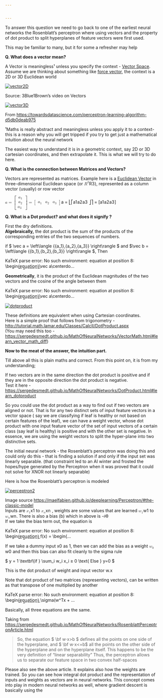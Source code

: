 ```yaml
---


---
```


<p>To answer this question we need to go back to one of the earliest neural networks the Rosenblatt’s perceptron where using vectors and the property of dot product to split hyperplanes of feature vectors were first used.</p>
<p>This may be familiar to many, but it for some a refresher may help</p>
<p><strong>Q. What does a vector mean?</strong></p>
<p>A Vector is meaningless¹ unless you specify the context - <a href="https://en.wikipedia.org/wiki/Vector_space">Vector Space</a>. Assume we are thinking about something like <a href="http://www.mathcentre.ac.uk/resources/uploaded/mc-web-mech1-5-2009.pdf">force vector</a>, the context is a 2D or 3D Euclidean world</p>
<p><a href="https://i.stack.imgur.com/Q1rBUm.png"><img src="https://i.stack.imgur.com/Q1rBUm.png" alt="vector2D"></a></p>
<p>Source: 3Blue1Brown’s video on Vectors</p>
<p><a href="https://i.stack.imgur.com/t0plRm.png"><img src="https://i.stack.imgur.com/t0plRm.png" alt="vector3D"></a></p>
<p>From <a href="https://towardsdatascience.com/perceptron-learning-algorithm-d5db0deab975">https://towardsdatascience.com/perceptron-learning-algorithm-d5db0deab975</a></p>
<p>¹Maths is really abstract and meaningless unless you apply it to a context- this is a reason why you will get tripped if you try to get just a mathematical intuition about the neural network</p>
<p>The easiest way to understand it is in a geometric context, say 2D or 3D cartesian coordinates, and then extrapolate it. This is what we will try to do here.</p>
<p><strong>Q. What is the connection between Matrices and Vectors?</strong></p>
<p>Vectors are represented as matrices. Example here is a <a href="https://en.wikipedia.org/wiki/Euclidean_vector">Euclidean Vector</a> in three-dimensional Euclidean space (or <span class="katex--inline"><span class="katex"><span class="katex-mathml"><math><semantics><mrow><msup><mi>R</mi><mn>3</mn></msup></mrow><annotation encoding="application/x-tex">R^{3}</annotation></semantics></math></span><span class="katex-html" aria-hidden="true"><span class="base"><span class="strut" style="height: 0.814108em; vertical-align: 0em;"></span><span class="mord"><span class="mord mathdefault" style="margin-right: 0.00773em;">R</span><span class="msupsub"><span class="vlist-t"><span class="vlist-r"><span class="vlist" style="height: 0.814108em;"><span class="" style="top: -3.063em; margin-right: 0.05em;"><span class="pstrut" style="height: 2.7em;"></span><span class="sizing reset-size6 size3 mtight"><span class="mord mtight"><span class="mord mtight">3</span></span></span></span></span></span></span></span></span></span></span></span></span>), represented as a column vector (usually) or row vector</p>
<p><span class="katex--display"><span class="katex-display"><span class="katex"><span class="katex-mathml"><math><semantics><mrow><mi>a</mi><mo>=</mo><mrow><mo fence="true">[</mo><mtable rowspacing="0.15999999999999992em" columnspacing="1em"><mtr><mtd><mstyle scriptlevel="0" displaystyle="false"><msub><mi>a</mi><mn>1</mn></msub></mstyle></mtd></mtr><mtr><mtd><mstyle scriptlevel="0" displaystyle="false"><msub><mi>a</mi><mn>2</mn></msub></mstyle></mtd></mtr><mtr><mtd><mstyle scriptlevel="0" displaystyle="false"><mrow><msub><mi>a</mi><mn>3</mn></msub><mtext>&nbsp;</mtext></mrow></mstyle></mtd></mtr></mtable><mo fence="true">]</mo></mrow><mo>=</mo><mrow><mo fence="true">[</mo><mtable rowspacing="0.15999999999999992em" columnspacing="1em"><mtr><mtd><mstyle scriptlevel="0" displaystyle="false"><msub><mi>a</mi><mn>1</mn></msub></mstyle></mtd><mtd><mstyle scriptlevel="0" displaystyle="false"><msub><mi>a</mi><mn>2</mn></msub></mstyle></mtd><mtd><mstyle scriptlevel="0" displaystyle="false"><msub><mi>a</mi><mn>3</mn></msub></mstyle></mtd></mtr></mtable><mo fence="true">]</mo></mrow></mrow><annotation encoding="application/x-tex">
a = \begin{bmatrix}
a_{1}\\a_{2}\\a_{3}\ 
\end{bmatrix} = \begin{bmatrix} a_{1} &amp; a_{2} &amp;a_{3}\end{bmatrix}
</annotation></semantics></math></span><span class="katex-html" aria-hidden="true"><span class="base"><span class="strut" style="height: 0.43056em; vertical-align: 0em;"></span><span class="mord mathdefault">a</span><span class="mspace" style="margin-right: 0.277778em;"></span><span class="mrel">=</span><span class="mspace" style="margin-right: 0.277778em;"></span></span><span class="base"><span class="strut" style="height: 3.60004em; vertical-align: -1.55002em;"></span><span class="minner"><span class="mopen"><span class="delimsizing mult"><span class="vlist-t vlist-t2"><span class="vlist-r"><span class="vlist" style="height: 2.05002em;"><span class="" style="top: -2.25em;"><span class="pstrut" style="height: 3.155em;"></span><span class="delimsizinginner delim-size4"><span class="">⎣</span></span></span><span class="" style="top: -4.05002em;"><span class="pstrut" style="height: 3.155em;"></span><span class="delimsizinginner delim-size4"><span class="">⎡</span></span></span></span><span class="vlist-s">​</span></span><span class="vlist-r"><span class="vlist" style="height: 1.55002em;"><span class=""></span></span></span></span></span></span><span class="mord"><span class="mtable"><span class="col-align-c"><span class="vlist-t vlist-t2"><span class="vlist-r"><span class="vlist" style="height: 2.05em;"><span class="" style="top: -4.21em;"><span class="pstrut" style="height: 3em;"></span><span class="mord"><span class="mord"><span class="mord mathdefault">a</span><span class="msupsub"><span class="vlist-t vlist-t2"><span class="vlist-r"><span class="vlist" style="height: 0.301108em;"><span class="" style="top: -2.55em; margin-left: 0em; margin-right: 0.05em;"><span class="pstrut" style="height: 2.7em;"></span><span class="sizing reset-size6 size3 mtight"><span class="mord mtight"><span class="mord mtight">1</span></span></span></span></span><span class="vlist-s">​</span></span><span class="vlist-r"><span class="vlist" style="height: 0.15em;"><span class=""></span></span></span></span></span></span></span></span><span class="" style="top: -3.01em;"><span class="pstrut" style="height: 3em;"></span><span class="mord"><span class="mord"><span class="mord mathdefault">a</span><span class="msupsub"><span class="vlist-t vlist-t2"><span class="vlist-r"><span class="vlist" style="height: 0.301108em;"><span class="" style="top: -2.55em; margin-left: 0em; margin-right: 0.05em;"><span class="pstrut" style="height: 2.7em;"></span><span class="sizing reset-size6 size3 mtight"><span class="mord mtight"><span class="mord mtight">2</span></span></span></span></span><span class="vlist-s">​</span></span><span class="vlist-r"><span class="vlist" style="height: 0.15em;"><span class=""></span></span></span></span></span></span></span></span><span class="" style="top: -1.81em;"><span class="pstrut" style="height: 3em;"></span><span class="mord"><span class="mord"><span class="mord mathdefault">a</span><span class="msupsub"><span class="vlist-t vlist-t2"><span class="vlist-r"><span class="vlist" style="height: 0.301108em;"><span class="" style="top: -2.55em; margin-left: 0em; margin-right: 0.05em;"><span class="pstrut" style="height: 2.7em;"></span><span class="sizing reset-size6 size3 mtight"><span class="mord mtight"><span class="mord mtight">3</span></span></span></span></span><span class="vlist-s">​</span></span><span class="vlist-r"><span class="vlist" style="height: 0.15em;"><span class=""></span></span></span></span></span></span><span class="mspace">&nbsp;</span></span></span></span><span class="vlist-s">​</span></span><span class="vlist-r"><span class="vlist" style="height: 1.55em;"><span class=""></span></span></span></span></span></span></span><span class="mclose"><span class="delimsizing mult"><span class="vlist-t vlist-t2"><span class="vlist-r"><span class="vlist" style="height: 2.05002em;"><span class="" style="top: -2.25em;"><span class="pstrut" style="height: 3.155em;"></span><span class="delimsizinginner delim-size4"><span class="">⎦</span></span></span><span class="" style="top: -4.05002em;"><span class="pstrut" style="height: 3.155em;"></span><span class="delimsizinginner delim-size4"><span class="">⎤</span></span></span></span><span class="vlist-s">​</span></span><span class="vlist-r"><span class="vlist" style="height: 1.55002em;"><span class=""></span></span></span></span></span></span></span><span class="mspace" style="margin-right: 0.277778em;"></span><span class="mrel">=</span><span class="mspace" style="margin-right: 0.277778em;"></span></span><span class="base"><span class="strut" style="height: 1.20001em; vertical-align: -0.35001em;"></span><span class="minner"><span class="mopen delimcenter" style="top: 0em;"><span class="delimsizing size1">[</span></span><span class="mord"><span class="mtable"><span class="col-align-c"><span class="vlist-t vlist-t2"><span class="vlist-r"><span class="vlist" style="height: 0.85em;"><span class="" style="top: -3.01em;"><span class="pstrut" style="height: 3em;"></span><span class="mord"><span class="mord"><span class="mord mathdefault">a</span><span class="msupsub"><span class="vlist-t vlist-t2"><span class="vlist-r"><span class="vlist" style="height: 0.301108em;"><span class="" style="top: -2.55em; margin-left: 0em; margin-right: 0.05em;"><span class="pstrut" style="height: 2.7em;"></span><span class="sizing reset-size6 size3 mtight"><span class="mord mtight"><span class="mord mtight">1</span></span></span></span></span><span class="vlist-s">​</span></span><span class="vlist-r"><span class="vlist" style="height: 0.15em;"><span class=""></span></span></span></span></span></span></span></span></span><span class="vlist-s">​</span></span><span class="vlist-r"><span class="vlist" style="height: 0.35em;"><span class=""></span></span></span></span></span><span class="arraycolsep" style="width: 0.5em;"></span><span class="arraycolsep" style="width: 0.5em;"></span><span class="col-align-c"><span class="vlist-t vlist-t2"><span class="vlist-r"><span class="vlist" style="height: 0.85em;"><span class="" style="top: -3.01em;"><span class="pstrut" style="height: 3em;"></span><span class="mord"><span class="mord"><span class="mord mathdefault">a</span><span class="msupsub"><span class="vlist-t vlist-t2"><span class="vlist-r"><span class="vlist" style="height: 0.301108em;"><span class="" style="top: -2.55em; margin-left: 0em; margin-right: 0.05em;"><span class="pstrut" style="height: 2.7em;"></span><span class="sizing reset-size6 size3 mtight"><span class="mord mtight"><span class="mord mtight">2</span></span></span></span></span><span class="vlist-s">​</span></span><span class="vlist-r"><span class="vlist" style="height: 0.15em;"><span class=""></span></span></span></span></span></span></span></span></span><span class="vlist-s">​</span></span><span class="vlist-r"><span class="vlist" style="height: 0.35em;"><span class=""></span></span></span></span></span><span class="arraycolsep" style="width: 0.5em;"></span><span class="arraycolsep" style="width: 0.5em;"></span><span class="col-align-c"><span class="vlist-t vlist-t2"><span class="vlist-r"><span class="vlist" style="height: 0.85em;"><span class="" style="top: -3.01em;"><span class="pstrut" style="height: 3em;"></span><span class="mord"><span class="mord"><span class="mord mathdefault">a</span><span class="msupsub"><span class="vlist-t vlist-t2"><span class="vlist-r"><span class="vlist" style="height: 0.301108em;"><span class="" style="top: -2.55em; margin-left: 0em; margin-right: 0.05em;"><span class="pstrut" style="height: 2.7em;"></span><span class="sizing reset-size6 size3 mtight"><span class="mord mtight"><span class="mord mtight">3</span></span></span></span></span><span class="vlist-s">​</span></span><span class="vlist-r"><span class="vlist" style="height: 0.15em;"><span class=""></span></span></span></span></span></span></span></span></span><span class="vlist-s">​</span></span><span class="vlist-r"><span class="vlist" style="height: 0.35em;"><span class=""></span></span></span></span></span></span></span><span class="mclose delimcenter" style="top: 0em;"><span class="delimsizing size1">]</span></span></span></span></span></span></span></span></p>
<p><strong>Q. What is a Dot product? and what does it signify ?</strong></p>
<p>First the dry definitions.<br>
<strong>Algebraically,</strong> the dot product is the sum of the products of the corresponding entries of the two sequences of numbers.</p>
<p>if $ \vec a = \left\langle {{a_1},{a_2},{a_3}} \right\rangle $ and $\vec b = \left\langle {{b_1},{b_2},{b_3}} \right\rangle $, Then</p>
<p><span class="katex--display">KaTeX parse error: No such environment: equation at position 8: 
\begin{̲e̲q̲u̲a̲t̲i̲o̲n̲}̲\vec a\centerdo…</span></p>
<p><strong>Geometrically</strong>, it is the product of the Euclidean magnitudes of the two vectors and the cosine of the angle between them</p>
<p><span class="katex--display">KaTeX parse error: No such environment: equation at position 8: 
\begin{̲e̲q̲u̲a̲t̲i̲o̲n̲}̲\vec a\centerdo…</span></p>
<p><a href="https://i.stack.imgur.com/kO3ym.png"><img src="https://i.stack.imgur.com/kO3ym.png" alt="dotproduct"></a></p>
<p>These definitions are equivalent when using Cartesian coordinates.<br>
Here is a simple proof that follows from trigonometry -<br>
<a href="http://tutorial.math.lamar.edu/Classes/CalcII/DotProduct.aspx">http://tutorial.math.lamar.edu/Classes/CalcII/DotProduct.aspx</a><br>
(You may need this too -<a href="https://sergedesmedt.github.io/MathOfNeuralNetworks/VectorMath.html#learn_vector_math_diff">https://sergedesmedt.github.io/MathOfNeuralNetworks/VectorMath.html#learn_vector_math_diff</a>)</p>
<p><strong>Now to the meat of the answer, the intuition part.</strong></p>
<p>Till above all this is plain maths and correct. From this point on, it is from my understanding;</p>
<p>If two vectors are in the same direction the dot product is positive and if they are in the opposite direction the dot product is negative.<br>
Test it here -<br>
<a href="https://sergedesmedt.github.io/MathOfNeuralNetworks/DotProduct.html#learn_dotproduct">https://sergedesmedt.github.io/MathOfNeuralNetworks/DotProduct.html#learn_dotproduct</a></p>
<p>So you could use the dot product as a way to find out if two vectors are aligned or not. That is for any two distinct sets of input feature vectors in a vector space ( say we are classifying if leaf is healthy or not based on certain features of the leaf), we can have a weight vector, whose dot product with one input feature vector of the set of input vectors of a certain class (say leaf is healthy) is positive and with the other set is negative. In essence, we are using the weight vectors to split the hyper-plane into two distinctive sets.</p>
<p>The initial neural network - the Rosenblatt’s perceptron was doing this and could only do this - that is finding a solution if and only if the input set was linearly separable. (that constraint led to an AI winter and frosted the hopes/hype generated by the Perceptron when it was proved that it could not solve for XNOR not linearly separable)</p>
<p>Here is how the Rosenblatt’s perceptron is modeled</p>
<p><a href="https://i.stack.imgur.com/Nw2Ls.png"><img src="https://i.stack.imgur.com/Nw2Ls.png" alt="perceptron2"></a></p>
<p>Image source <a href="https://maelfabien.github.io/deeplearning/Perceptron/#the-classic-model">https://maelfabien.github.io/deeplearning/Perceptron/#the-classic-model</a><br>
Inputs are <span class="katex--inline"><span class="katex"><span class="katex-mathml"><math><semantics><mrow><msub><mi>x</mi><mn>1</mn></msub></mrow><annotation encoding="application/x-tex">x_1</annotation></semantics></math></span><span class="katex-html" aria-hidden="true"><span class="base"><span class="strut" style="height: 0.58056em; vertical-align: -0.15em;"></span><span class="mord"><span class="mord mathdefault">x</span><span class="msupsub"><span class="vlist-t vlist-t2"><span class="vlist-r"><span class="vlist" style="height: 0.301108em;"><span class="" style="top: -2.55em; margin-left: 0em; margin-right: 0.05em;"><span class="pstrut" style="height: 2.7em;"></span><span class="sizing reset-size6 size3 mtight"><span class="mord mtight">1</span></span></span></span><span class="vlist-s">​</span></span><span class="vlist-r"><span class="vlist" style="height: 0.15em;"><span class=""></span></span></span></span></span></span></span></span></span></span> to <span class="katex--inline"><span class="katex"><span class="katex-mathml"><math><semantics><mrow><msub><mi>x</mi><mi>n</mi></msub></mrow><annotation encoding="application/x-tex">x_n</annotation></semantics></math></span><span class="katex-html" aria-hidden="true"><span class="base"><span class="strut" style="height: 0.58056em; vertical-align: -0.15em;"></span><span class="mord"><span class="mord mathdefault">x</span><span class="msupsub"><span class="vlist-t vlist-t2"><span class="vlist-r"><span class="vlist" style="height: 0.151392em;"><span class="" style="top: -2.55em; margin-left: 0em; margin-right: 0.05em;"><span class="pstrut" style="height: 2.7em;"></span><span class="sizing reset-size6 size3 mtight"><span class="mord mathdefault mtight">n</span></span></span></span><span class="vlist-s">​</span></span><span class="vlist-r"><span class="vlist" style="height: 0.15em;"><span class=""></span></span></span></span></span></span></span></span></span></span> , weights are some values that are learned <span class="katex--inline"><span class="katex"><span class="katex-mathml"><math><semantics><mrow><msub><mi>w</mi><mn>1</mn></msub></mrow><annotation encoding="application/x-tex">w_1</annotation></semantics></math></span><span class="katex-html" aria-hidden="true"><span class="base"><span class="strut" style="height: 0.58056em; vertical-align: -0.15em;"></span><span class="mord"><span class="mord mathdefault" style="margin-right: 0.02691em;">w</span><span class="msupsub"><span class="vlist-t vlist-t2"><span class="vlist-r"><span class="vlist" style="height: 0.301108em;"><span class="" style="top: -2.55em; margin-left: -0.02691em; margin-right: 0.05em;"><span class="pstrut" style="height: 2.7em;"></span><span class="sizing reset-size6 size3 mtight"><span class="mord mtight">1</span></span></span></span><span class="vlist-s">​</span></span><span class="vlist-r"><span class="vlist" style="height: 0.15em;"><span class=""></span></span></span></span></span></span></span></span></span></span> to <span class="katex--inline"><span class="katex"><span class="katex-mathml"><math><semantics><mrow><msub><mi>w</mi><mi>n</mi></msub></mrow><annotation encoding="application/x-tex">w_n</annotation></semantics></math></span><span class="katex-html" aria-hidden="true"><span class="base"><span class="strut" style="height: 0.58056em; vertical-align: -0.15em;"></span><span class="mord"><span class="mord mathdefault" style="margin-right: 0.02691em;">w</span><span class="msupsub"><span class="vlist-t vlist-t2"><span class="vlist-r"><span class="vlist" style="height: 0.151392em;"><span class="" style="top: -2.55em; margin-left: -0.02691em; margin-right: 0.05em;"><span class="pstrut" style="height: 2.7em;"></span><span class="sizing reset-size6 size3 mtight"><span class="mord mathdefault mtight">n</span></span></span></span><span class="vlist-s">​</span></span><span class="vlist-r"><span class="vlist" style="height: 0.15em;"><span class=""></span></span></span></span></span></span></span></span></span></span>. There is also a bias (b)  which in above is  -<span class="katex--inline"><span class="katex"><span class="katex-mathml"><math><semantics><mrow><mi>θ</mi></mrow><annotation encoding="application/x-tex">\theta</annotation></semantics></math></span><span class="katex-html" aria-hidden="true"><span class="base"><span class="strut" style="height: 0.69444em; vertical-align: 0em;"></span><span class="mord mathdefault" style="margin-right: 0.02778em;">θ</span></span></span></span></span><br>
If we take the bias term out, the equation is</p>
<p><span class="katex--display">KaTeX parse error: No such environment: equation at position 8: 
\begin{̲e̲q̲u̲a̲t̲i̲o̲n̲}̲
f(x) =
\begin{…</span></p>
<p>If we take a dummy input x0 as 1, then  we can add the bias as a weight <span class="katex--inline"><span class="katex"><span class="katex-mathml"><math><semantics><mrow><msub><mi>w</mi><mn>0</mn></msub></mrow><annotation encoding="application/x-tex">w_0</annotation></semantics></math></span><span class="katex-html" aria-hidden="true"><span class="base"><span class="strut" style="height: 0.58056em; vertical-align: -0.15em;"></span><span class="mord"><span class="mord mathdefault" style="margin-right: 0.02691em;">w</span><span class="msupsub"><span class="vlist-t vlist-t2"><span class="vlist-r"><span class="vlist" style="height: 0.301108em;"><span class="" style="top: -2.55em; margin-left: -0.02691em; margin-right: 0.05em;"><span class="pstrut" style="height: 2.7em;"></span><span class="sizing reset-size6 size3 mtight"><span class="mord mtight">0</span></span></span></span><span class="vlist-s">​</span></span><span class="vlist-r"><span class="vlist" style="height: 0.15em;"><span class=""></span></span></span></span></span></span></span></span></span></span> and then this bias can also fit cleanly to the sigma rule</p>
<p>$ y = 1  \textbf{if } \sum_i w_i x_i ≥ 0 \text{  Else } y=0 $</p>
<p>This is the dot product of weight and input vector w.x</p>
<p>Note that dot product of two matrices (representing vectors), can be written as that transpose of one multiplied by another</p>
<p><span class="katex--display">KaTeX parse error: No such environment: equation at position 8: 
\begin{̲e̲q̲u̲a̲t̲i̲o̲n̲}̲
\sigma(w^Tx + …</span></p>
<p>Basically, all three equations are the same.</p>
<p>Taking from <a href="https://sergedesmedt.github.io/MathOfNeuralNetworks/RosenblattPerceptronArticle.html">https://sergedesmedt.github.io/MathOfNeuralNetworks/RosenblattPerceptronArticle.html</a></p>
<blockquote>
<p>So, the equation $ \bf w⋅x&gt;b $   defines all the points on one side of<br>
the hyperplane, and $ \bf w⋅x&lt;=b$  all the points on the other side of<br>
the hyperplane and on the hyperplane itself. This happens to be the<br>
very definition of “linear separability” Thus, the perceptron allows<br>
us to separate our feature space in two convex half-spaces</p>
</blockquote>
<p>Please also see the above article. It explains also how the weights are trained. So you can see how integral dot product and the representation of inputs and weights as vectors are in neural networks. This concept comes into play in modern neural networks as well, where gradient descent is basically using the</p>

